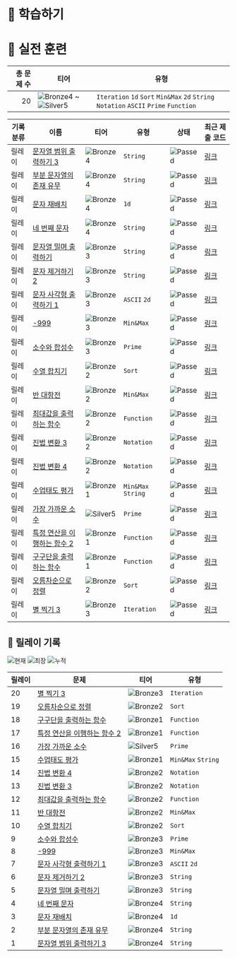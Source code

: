 # 📖 학습하기

# 🥇 실전 훈련
|총 문제 수|티어|유형|
|---:|---|---|
|20|![Bronze4][b4] ~ ![Silver5][s5]|`Iteration` `1d` `Sort` `Min&Max` `2d` `String` `Notation` `ASCII` `Prime` `Function`|

|기록분류|이름|티어|유형|상태|최근 제출 코드|
|---|---|---|---|---|---|
|릴레이|[문자열 범위 출력하기 3](https://www.codetree.ai/training-field/search/problems/print-string-in-range-3)|![Bronze4][b4]|`String`|![Passed][passed]|[링크](https://github.com/Dokuny/codetree-TILs/blob/main/240926/%EB%AC%B8%EC%9E%90%EC%97%B4%20%EB%B2%94%EC%9C%84%20%EC%B6%9C%EB%A0%A5%ED%95%98%EA%B8%B0%203/print-string-in-range-3.java)|
|릴레이|[부분 문자열의 존재 유무](https://www.codetree.ai/training-field/search/problems/presence-of-substring)|![Bronze4][b4]|`String`|![Passed][passed]|[링크](https://github.com/Dokuny/codetree-TILs/blob/main/240926/%EB%B6%80%EB%B6%84%20%EB%AC%B8%EC%9E%90%EC%97%B4%EC%9D%98%20%EC%A1%B4%EC%9E%AC%20%EC%9C%A0%EB%AC%B4/presence-of-substring.java)|
|릴레이|[문자 재배치](https://www.codetree.ai/training-field/search/problems/relocate-characters)|![Bronze4][b4]|`1d`|![Passed][passed]|[링크](https://github.com/Dokuny/codetree-TILs/blob/main/240926/%EB%AC%B8%EC%9E%90%20%EC%9E%AC%EB%B0%B0%EC%B9%98/relocate-characters.java)|
|릴레이|[네 번째 문자](https://www.codetree.ai/training-field/search/problems/4th-letter)|![Bronze4][b4]|`String`|![Passed][passed]|[링크](https://github.com/Dokuny/codetree-TILs/blob/main/240926/%EB%84%A4%20%EB%B2%88%EC%A7%B8%20%EB%AC%B8%EC%9E%90/4th-letter.java)|
|릴레이|[문자열 밀며 출력하기](https://www.codetree.ai/training-field/search/problems/push-and-output-string)|![Bronze3][b3]|`String`|![Passed][passed]|[링크](https://github.com/Dokuny/codetree-TILs/blob/main/240926/%EB%AC%B8%EC%9E%90%EC%97%B4%20%EB%B0%80%EB%A9%B0%20%EC%B6%9C%EB%A0%A5%ED%95%98%EA%B8%B0/push-and-output-string.java)|
|릴레이|[문자 제거하기 2](https://www.codetree.ai/training-field/search/problems/del-char-2)|![Bronze3][b3]|`String`|![Passed][passed]|[링크](https://github.com/Dokuny/codetree-TILs/blob/main/240926/%EB%AC%B8%EC%9E%90%20%EC%A0%9C%EA%B1%B0%ED%95%98%EA%B8%B0%202/del-char-2.java)|
|릴레이|[문자 사각형 출력하기 1](https://www.codetree.ai/training-field/search/problems/print-char-rectangle-1)|![Bronze3][b3]|`ASCII` `2d`|![Passed][passed]|[링크](https://github.com/Dokuny/codetree-TILs/blob/main/240926/%EB%AC%B8%EC%9E%90%20%EC%82%AC%EA%B0%81%ED%98%95%20%EC%B6%9C%EB%A0%A5%ED%95%98%EA%B8%B0%201/print-char-rectangle-1.java)|
|릴레이|[-999](https://www.codetree.ai/training-field/search/problems/-999)|![Bronze3][b3]|`Min&Max`|![Passed][passed]|[링크](https://github.com/Dokuny/codetree-TILs/blob/main/240926/-999/-999.java)|
|릴레이|[소수와 합성수](https://www.codetree.ai/training-field/search/problems/prime-composition)|![Bronze3][b3]|`Prime`|![Passed][passed]|[링크](https://github.com/Dokuny/codetree-TILs/blob/main/240926/%EC%86%8C%EC%88%98%EC%99%80%20%ED%95%A9%EC%84%B1%EC%88%98/prime-composition.java)|
|릴레이|[수열 합치기](https://www.codetree.ai/training-field/search/problems/concatenation-of-sequences)|![Bronze2][b2]|`Sort`|![Passed][passed]|[링크](https://github.com/Dokuny/codetree-TILs/blob/main/240926/%EC%88%98%EC%97%B4%20%ED%95%A9%EC%B9%98%EA%B8%B0/concatenation-of-sequences.java)|
|릴레이|[반 대항전](https://www.codetree.ai/training-field/search/problems/class-confrontation)|![Bronze2][b2]|`Min&Max`|![Passed][passed]|[링크](https://github.com/Dokuny/codetree-TILs/blob/main/240926/%EB%B0%98%20%EB%8C%80%ED%95%AD%EC%A0%84/class-confrontation.java)|
|릴레이|[최대값을 출력하는 함수](https://www.codetree.ai/training-field/search/problems/function-that-outputs-maximum-value)|![Bronze2][b2]|`Function`|![Passed][passed]|[링크](https://github.com/Dokuny/codetree-TILs/blob/main/240926/%EC%B5%9C%EB%8C%80%EA%B0%92%EC%9D%84%20%EC%B6%9C%EB%A0%A5%ED%95%98%EB%8A%94%20%ED%95%A8%EC%88%98/function-that-outputs-maximum-value.java)|
|릴레이|[진법 변환 3](https://www.codetree.ai/training-field/search/problems/base-conversion-3)|![Bronze2][b2]|`Notation`|![Passed][passed]|[링크](https://github.com/Dokuny/codetree-TILs/blob/main/240926/%EC%A7%84%EB%B2%95%20%EB%B3%80%ED%99%98%203/base-conversion-3.java)|
|릴레이|[진법 변환 4](https://www.codetree.ai/training-field/search/problems/base-conversion-4)|![Bronze2][b2]|`Notation`|![Passed][passed]|[링크](https://github.com/Dokuny/codetree-TILs/blob/main/240926/%EC%A7%84%EB%B2%95%20%EB%B3%80%ED%99%98%204/base-conversion-4.java)|
|릴레이|[수업태도 평가](https://www.codetree.ai/training-field/search/problems/class-attitude-assessment)|![Bronze1][b1]|`Min&Max` `String`|![Passed][passed]|[링크](https://github.com/Dokuny/codetree-TILs/blob/main/240926/%EC%88%98%EC%97%85%ED%83%9C%EB%8F%84%20%ED%8F%89%EA%B0%80/class-attitude-assessment.java)|
|릴레이|[가장 가까운 소수](https://www.codetree.ai/training-field/search/problems/closest-prime)|![Silver5][s5]|`Prime`|![Passed][passed]|[링크](https://github.com/Dokuny/codetree-TILs/blob/main/240926/%EA%B0%80%EC%9E%A5%20%EA%B0%80%EA%B9%8C%EC%9A%B4%20%EC%86%8C%EC%88%98/closest-prime.java)|
|릴레이|[특정 연산을 이행하는 함수 2](https://www.codetree.ai/training-field/search/problems/functions-that-perform-certain-operations-2)|![Bronze1][b1]|`Function`|![Passed][passed]|[링크](https://github.com/Dokuny/codetree-TILs/blob/main/240926/%ED%8A%B9%EC%A0%95%20%EC%97%B0%EC%82%B0%EC%9D%84%20%EC%9D%B4%ED%96%89%ED%95%98%EB%8A%94%20%ED%95%A8%EC%88%98%202/functions-that-perform-certain-operations-2.java)|
|릴레이|[구구단을 출력하는 함수](https://www.codetree.ai/training-field/search/problems/function-that-outputs-multiplication-tables)|![Bronze1][b1]|`Function`|![Passed][passed]|[링크](https://github.com/Dokuny/codetree-TILs/blob/main/240926/%EA%B5%AC%EA%B5%AC%EB%8B%A8%EC%9D%84%20%EC%B6%9C%EB%A0%A5%ED%95%98%EB%8A%94%20%ED%95%A8%EC%88%98/function-that-outputs-multiplication-tables.java)|
|릴레이|[오름차순으로 정렬](https://www.codetree.ai/training-field/search/problems/sort-in-ascending-order)|![Bronze2][b2]|`Sort`|![Passed][passed]|[링크](https://github.com/Dokuny/codetree-TILs/blob/main/240926/%EC%98%A4%EB%A6%84%EC%B0%A8%EC%88%9C%EC%9C%BC%EB%A1%9C%20%EC%A0%95%EB%A0%AC/sort-in-ascending-order.java)|
|릴레이|[별 찍기 3](https://www.codetree.ai/training-field/search/problems/star-make-3)|![Bronze3][b3]|`Iteration`|![Passed][passed]|[링크](https://github.com/Dokuny/codetree-TILs/blob/main/240926/%EB%B3%84%20%EC%B0%8D%EA%B8%B0%203/star-make-3.java)|


## 🏃 릴레이 기록
![현재](https://img.shields.io/badge/현재_릴레이-20-%235cb85c.svg?for-the-badge)
![최장](https://img.shields.io/badge/최장_릴레이-20-%23E34F26.svg?for-the-badge)
![누적](https://img.shields.io/badge/누적_릴레이-20-%2300599C.svg?for-the-badge)

|릴레이|문제|티어|유형|
|---|---|---|---|
|20|[별 찍기 3](https://www.codetree.ai/training-field/search/problems/star-make-3)|![Bronze3][b3]|`Iteration`|
|19|[오름차순으로 정렬](https://www.codetree.ai/training-field/search/problems/sort-in-ascending-order)|![Bronze2][b2]|`Sort`|
|18|[구구단을 출력하는 함수](https://www.codetree.ai/training-field/search/problems/function-that-outputs-multiplication-tables)|![Bronze1][b1]|`Function`|
|17|[특정 연산을 이행하는 함수 2](https://www.codetree.ai/training-field/search/problems/functions-that-perform-certain-operations-2)|![Bronze1][b1]|`Function`|
|16|[가장 가까운 소수](https://www.codetree.ai/training-field/search/problems/closest-prime)|![Silver5][s5]|`Prime`|
|15|[수업태도 평가](https://www.codetree.ai/training-field/search/problems/class-attitude-assessment)|![Bronze1][b1]|`Min&Max` `String`|
|14|[진법 변환 4](https://www.codetree.ai/training-field/search/problems/base-conversion-4)|![Bronze2][b2]|`Notation`|
|13|[진법 변환 3](https://www.codetree.ai/training-field/search/problems/base-conversion-3)|![Bronze2][b2]|`Notation`|
|12|[최대값을 출력하는 함수](https://www.codetree.ai/training-field/search/problems/function-that-outputs-maximum-value)|![Bronze2][b2]|`Function`|
|11|[반 대항전](https://www.codetree.ai/training-field/search/problems/class-confrontation)|![Bronze2][b2]|`Min&Max`|
|10|[수열 합치기](https://www.codetree.ai/training-field/search/problems/concatenation-of-sequences)|![Bronze2][b2]|`Sort`|
|9|[소수와 합성수](https://www.codetree.ai/training-field/search/problems/prime-composition)|![Bronze3][b3]|`Prime`|
|8|[-999](https://www.codetree.ai/training-field/search/problems/-999)|![Bronze3][b3]|`Min&Max`|
|7|[문자 사각형 출력하기 1](https://www.codetree.ai/training-field/search/problems/print-char-rectangle-1)|![Bronze3][b3]|`ASCII` `2d`|
|6|[문자 제거하기 2](https://www.codetree.ai/training-field/search/problems/del-char-2)|![Bronze3][b3]|`String`|
|5|[문자열 밀며 출력하기](https://www.codetree.ai/training-field/search/problems/push-and-output-string)|![Bronze3][b3]|`String`|
|4|[네 번째 문자](https://www.codetree.ai/training-field/search/problems/4th-letter)|![Bronze4][b4]|`String`|
|3|[문자 재배치](https://www.codetree.ai/training-field/search/problems/relocate-characters)|![Bronze4][b4]|`1d`|
|2|[부분 문자열의 존재 유무](https://www.codetree.ai/training-field/search/problems/presence-of-substring)|![Bronze4][b4]|`String`|
|1|[문자열 범위 출력하기 3](https://www.codetree.ai/training-field/search/problems/print-string-in-range-3)|![Bronze4][b4]|`String`|










[b5]: https://img.shields.io/badge/Bronze_5-%235D3E31.svg
[b4]: https://img.shields.io/badge/Bronze_4-%235D3E31.svg
[b3]: https://img.shields.io/badge/Bronze_3-%235D3E31.svg
[b2]: https://img.shields.io/badge/Bronze_2-%235D3E31.svg
[b1]: https://img.shields.io/badge/Bronze_1-%235D3E31.svg
[s5]: https://img.shields.io/badge/Silver_5-%23394960.svg
[s4]: https://img.shields.io/badge/Silver_4-%23394960.svg
[s3]: https://img.shields.io/badge/Silver_3-%23394960.svg
[s2]: https://img.shields.io/badge/Silver_2-%23394960.svg
[s1]: https://img.shields.io/badge/Silver_1-%23394960.svg
[g5]: https://img.shields.io/badge/Gold_5-%23FFC433.svg
[g4]: https://img.shields.io/badge/Gold_4-%23FFC433.svg
[g3]: https://img.shields.io/badge/Gold_3-%23FFC433.svg
[g2]: https://img.shields.io/badge/Gold_2-%23FFC433.svg
[g1]: https://img.shields.io/badge/Gold_1-%23FFC433.svg
[p5]: https://img.shields.io/badge/Platinum_5-%2376DDD8.svg
[p4]: https://img.shields.io/badge/Platinum_4-%2376DDD8.svg
[p3]: https://img.shields.io/badge/Platinum_3-%2376DDD8.svg
[p2]: https://img.shields.io/badge/Platinum_2-%2376DDD8.svg
[p1]: https://img.shields.io/badge/Platinum_1-%2376DDD8.svg
[passed]: https://img.shields.io/badge/Passed-%23009D27.svg
[failed]: https://img.shields.io/badge/Failed-%23D24D57.svg
[easy]: https://img.shields.io/badge/쉬움-%235cb85c.svg?for-the-badge
[medium]: https://img.shields.io/badge/보통-%23FFC433.svg?for-the-badge
[hard]: https://img.shields.io/badge/어려움-%23D24D57.svg?for-the-badge
